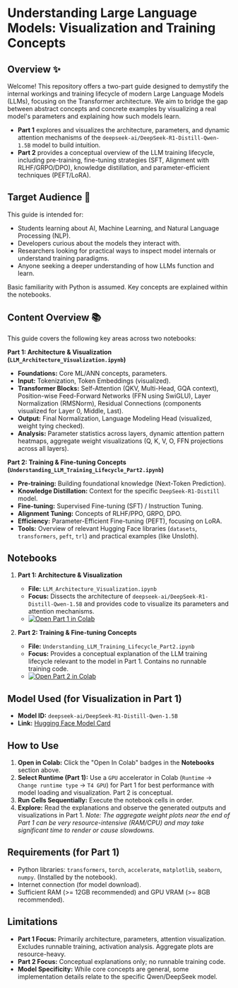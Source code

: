# Understanding Large Language Models: Visualization and Training Concepts

<!--- Removed top badges for less redundancy -->

## Overview ✨

Welcome! This repository offers a two-part guide designed to demystify the internal workings and training lifecycle of modern Large Language Models (LLMs), focusing on the Transformer architecture. We aim to bridge the gap between abstract concepts and concrete examples by visualizing a real model's parameters and explaining how such models learn.

*   **Part 1** explores and visualizes the architecture, parameters, and dynamic attention mechanisms of the `deepseek-ai/DeepSeek-R1-Distill-Qwen-1.5B` model to build intuition.
*   **Part 2** provides a conceptual overview of the LLM training lifecycle, including pre-training, fine-tuning strategies (SFT, Alignment with RLHF/GRPO/DPO), knowledge distillation, and parameter-efficient techniques (PEFT/LoRA).

## Target Audience 🎯

This guide is intended for:

*   Students learning about AI, Machine Learning, and Natural Language Processing (NLP).
*   Developers curious about the models they interact with.
*   Researchers looking for practical ways to inspect model internals or understand training paradigms.
*   Anyone seeking a deeper understanding of how LLMs function and learn.

Basic familiarity with Python is assumed. Key concepts are explained within the notebooks.

## Content Overview 📚

This guide covers the following key areas across two notebooks:

**Part 1: Architecture & Visualization (`LLM_Architecture_Visualization.ipynb`)**
*   **Foundations:** Core ML/ANN concepts, parameters.
*   **Input:** Tokenization, Token Embeddings (visualized).
*   **Transformer Blocks:** Self-Attention (QKV, Multi-Head, GQA context), Position-wise Feed-Forward Networks (FFN using SwiGLU), Layer Normalization (RMSNorm), Residual Connections (components visualized for Layer 0, Middle, Last).
*   **Output:** Final Normalization, Language Modeling Head (visualized, weight tying checked).
*   **Analysis:** Parameter statistics across layers, dynamic attention pattern heatmaps, aggregate weight visualizations (Q, K, V, O, FFN projections across all layers).

**Part 2: Training & Fine-tuning Concepts (`Understanding_LLM_Training_Lifecycle_Part2.ipynb`)**
*   **Pre-training:** Building foundational knowledge (Next-Token Prediction).
*   **Knowledge Distillation:** Context for the specific `DeepSeek-R1-Distill` model.
*   **Fine-tuning:** Supervised Fine-tuning (SFT) / Instruction Tuning.
*   **Alignment Tuning:** Concepts of RLHF/PPO, GRPO, DPO.
*   **Efficiency:** Parameter-Efficient Fine-tuning (PEFT), focusing on LoRA.
*   **Tools:** Overview of relevant Hugging Face libraries (`datasets`, `transformers`, `peft`, `trl`) and practical examples (like Unsloth).

## Notebooks

1.  **Part 1: Architecture & Visualization**
    *   **File:** `LLM_Architecture_Visualization.ipynb`
    *   **Focus:** Dissects the architecture of `deepseek-ai/DeepSeek-R1-Distill-Qwen-1.5B` and provides code to visualize its parameters and attention mechanisms.
    *   [![Open Part 1 in Colab](https://colab.research.google.com/assets/colab-badge.svg)](https://colab.research.google.com/github/Hercules45/Understanding-LLM-Internals/blob/main/LLM_Architecture_Visualization.ipynb)

2.  **Part 2: Training & Fine-tuning Concepts**
    *   **File:** `Understanding_LLM_Training_Lifecycle_Part2.ipynb`
    *   **Focus:** Provides a conceptual explanation of the LLM training lifecycle relevant to the model in Part 1. Contains no runnable training code.
    *   [![Open Part 2 in Colab](https://colab.research.google.com/assets/colab-badge.svg)](https://colab.research.google.com/github/Hercules45/Understanding-LLM-Internals/blob/main/Understanding_LLM_Training_Lifecycle_Part2.ipynb)
    

## Model Used (for Visualization in Part 1)

*   **Model ID:** `deepseek-ai/DeepSeek-R1-Distill-Qwen-1.5B`
*   **Link:** [Hugging Face Model Card](https://huggingface.co/deepseek-ai/DeepSeek-R1-Distill-Qwen-1.5B)

## How to Use

1.  **Open in Colab:** Click the "Open In Colab" badges in the **Notebooks** section above.
2.  **Select Runtime (Part 1):** Use a `GPU` accelerator in Colab (`Runtime` -> `Change runtime type` -> `T4 GPU`) for Part 1 for best performance with model loading and visualization. Part 2 is conceptual.
3.  **Run Cells Sequentially:** Execute the notebook cells in order. 
4.  **Explore:** Read the explanations and observe the generated outputs and visualizations in Part 1. *Note: The aggregate weight plots near the end of Part 1 can be very resource-intensive (RAM/CPU) and may take significant time to render or cause slowdowns.*

## Requirements (for Part 1)

*   Python libraries: `transformers`, `torch`, `accelerate`, `matplotlib`, `seaborn`, `numpy`. (Installed by the notebook).
*   Internet connection (for model download).
*   Sufficient RAM (>= 12GB recommended) and GPU VRAM (>= 8GB recommended).

## Limitations

*   **Part 1 Focus:** Primarily architecture, parameters, attention visualization. Excludes runnable training, activation analysis. Aggregate plots are resource-heavy.
*   **Part 2 Focus:** Conceptual explanations only; no runnable training code.
*   **Model Specificity:** While core concepts are general, some implementation details relate to the specific Qwen/DeepSeek model.


